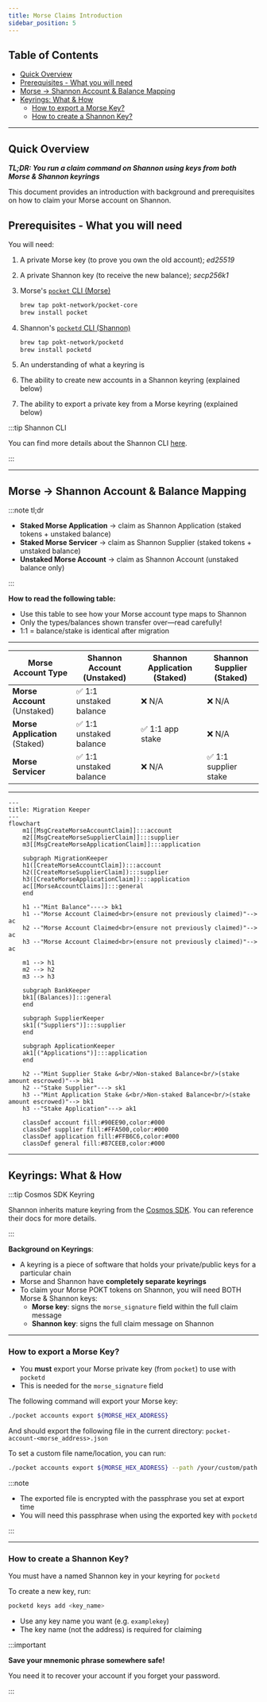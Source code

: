 ```yaml
---
title: Morse Claims Introduction
sidebar_position: 5
---
```


## Table of Contents <!-- omit in toc -->

- [Quick Overview](#quick-overview)
- [Prerequisites - What you will need](#prerequisites---what-you-will-need)
- [Morse → Shannon Account \& Balance Mapping](#morse--shannon-account--balance-mapping)
- [Keyrings: What \& How](#keyrings-what--how)
  - [How to export a Morse Key?](#how-to-export-a-morse-key)
  - [How to create a Shannon Key?](#how-to-create-a-shannon-key)

---

## Quick Overview

**_TL;DR: You run a claim command on Shannon using keys from both Morse & Shannon keyrings_**

This document provides an introduction with background and prerequisites on
how to claim your Morse account on Shannon.

## Prerequisites - What you will need

You will need:

1. A private Morse key (to prove you own the old account); _ed25519_
2. A private Shannon key (to receive the new balance); _secp256k1_
3. Morse's [`pocket` CLI (Morse)](https://github.com/pokt-network/homebrew-pocket-core)

   ```bash
   brew tap pokt-network/pocket-core
   brew install pocket
   ```

4. Shannon's [`pocketd` CLI (Shannon)](https://github.com/pokt-network/homebrew-pocketd)

   ```bash
   brew tap pokt-network/pocketd
   brew install pocketd
   ```

5. An understanding of what a keyring is
6. The ability to create new accounts in a Shannon keyring (explained below)
7. The ability to export a private key from a Morse keyring (explained below)

:::tip Shannon CLI

You can find more details about the Shannon CLI [here](../../tools/user_guide/pocketd_cli.md).

:::

---

## Morse → Shannon Account & Balance Mapping

:::note tl;dr

- **Staked Morse Application** → claim as Shannon Application (staked tokens + unstaked balance)
- **Staked Morse Servicer** → claim as Shannon Supplier (staked tokens + unstaked balance)
- **Unstaked Morse Account** → claim as Shannon Account (unstaked balance only)

:::

**How to read the following table:**

- Use this table to see how your Morse account type maps to Shannon
- Only the types/balances shown transfer over—read carefully!
- 1:1 = balance/stake is identical after migration

---

| Morse Account Type             | Shannon Account (Unstaked) | Shannon Application (Staked) | Shannon Supplier (Staked) |
| ------------------------------ | -------------------------- | ---------------------------- | ------------------------- |
| **Morse Account** (Unstaked)   | ✅ 1:1 unstaked balance    | ❌ N/A                       | ❌ N/A                    |
| **Morse Application** (Staked) | ✅ 1:1 unstaked balance    | ✅ 1:1 app stake             | ❌ N/A                    |
| **Morse Servicer**             | ✅ 1:1 unstaked balance    | ❌ N/A                       | ✅ 1:1 supplier stake     |

---

```mermaid
---
title: Migration Keeper
---
flowchart
    m1[[MsgCreateMorseAccountClaim]]:::account
    m2[[MsgCreateMorseSupplierClaim]]:::supplier
    m3[[MsgCreateMorseApplicationClaim]]:::application

    subgraph MigrationKeeper
    h1([CreateMorseAccountClaim]):::account
    h2([CreateMorseSupplierClaim]):::supplier
    h3([CreateMorseApplicationClaim]):::application
    ac[[MorseAccountClaims]]:::general
    end

    h1 --"Mint Balance"----> bk1
    h1 --"Morse Account Claimed<br>(ensure not previously claimed)"--> ac
    h2 --"Morse Account Claimed<br>(ensure not previously claimed)"--> ac
    h3 --"Morse Account Claimed<br>(ensure not previously claimed)"--> ac

    m1 --> h1
    m2 --> h2
    m3 --> h3

    subgraph BankKeeper
    bk1[(Balances)]:::general
    end

    subgraph SupplierKeeper
    sk1[("Suppliers")]:::supplier
    end

    subgraph ApplicationKeeper
    ak1[("Applications")]:::application
    end

    h2 --"Mint Supplier Stake &<br/>Non-staked Balance<br/>(stake amount escrowed)"--> bk1
    h2 --"Stake Supplier"---> sk1
    h3 --"Mint Application Stake &<br/>Non-staked Balance<br/>(stake amount escrowed)"--> bk1
    h3 --"Stake Application"---> ak1

    classDef account fill:#90EE90,color:#000
    classDef supplier fill:#FFA500,color:#000
    classDef application fill:#FFB6C6,color:#000
    classDef general fill:#87CEEB,color:#000
```

---

## Keyrings: What & How

:::tip Cosmos SDK Keyring

Shannon inherits mature keyring from the [Cosmos SDK](https://docs.cosmos.network/v0.46/run-node/keyring.html). You can reference their docs for more details.

:::

**Background on Keyrings**:

- A keyring is a piece of software that holds your private/public keys for a particular chain
- Morse and Shannon have **completely separate keyrings**
- To claim your Morse POKT tokens on Shannon, you will need BOTH Morse & Shannon keys:
  - **Morse key**: signs the `morse_signature` field within the full claim message
  - **Shannon key**: signs the full claim message on Shannon

---

### How to export a Morse Key?

- You **must** export your Morse private key (from `pocket`) to use with `pocketd`
- This is needed for the `morse_signature` field

The following command will export your Morse key:

```bash
./pocket accounts export ${MORSE_HEX_ADDRESS}
```

And should export the following file in the current directory: `pocket-account-<morse_address>.json`

To set a custom file name/location, you can run:

```bash
./pocket accounts export ${MORSE_HEX_ADDRESS} --path /your/custom/path.json
```

:::note

- The exported file is encrypted with the passphrase you set at export time
- You will need this passphrase when using the exported key with `pocketd`

:::

---

### How to create a Shannon Key?

You must have a named Shannon key in your keyring for `pocketd`

To create a new key, run:

```bash
pocketd keys add <key_name>
```

- Use any key name you want (e.g. `examplekey`)
- The key name (not the address) is required for claiming

:::important

**Save your mnemonic phrase somewhere safe!**

You need it to recover your account if you forget your password.

:::
